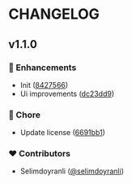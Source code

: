 # CHANGELOG


## v1.1.0


### 🚀 Enhancements

- Init ([8427566](https://github.com/selimdoyranli/vergilistesi/commit/8427566))
- Ui improvements ([dc23dd9](https://github.com/selimdoyranli/vergilistesi/commit/dc23dd9))

### 🏡 Chore

- Update license ([6691bb1](https://github.com/selimdoyranli/vergilistesi/commit/6691bb1))

### ❤️ Contributors

- Selimdoyranli ([@selimdoyranli](http://github.com/selimdoyranli))

